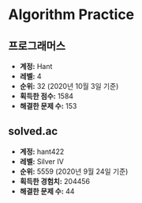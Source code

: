 # Algorithm Practice

## 프로그래머스

- **계정:** Hant
- **레벨:** 4
- **순위:** 32 (2020년 10월 3일 기준)
- **획득한 점수:** 1584
- **해결한 문제 수:** 153

## solved.ac

- **계정:** hant422
- **레벨:** Silver IV
- **순위:** 5559 (2020년 9월 24일 기준)
- **획득한 경험치:** 204456
- **해결한 문제 수:** 44
